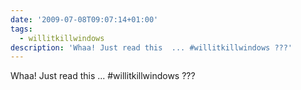 ```yaml
---
date: '2009-07-08T09:07:14+01:00'
tags:
  - willitkillwindows
description: 'Whaa! Just read this  ... #willitkillwindows ???'
---
```

Whaa! Just read this  ... #willitkillwindows ???
